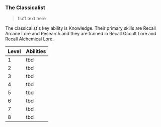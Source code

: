 ### The Classicalist

> fluff text here

The classicalist's key ability is Knowledge. Their primary skills are Recall Arcane Lore and Research and they are trained in Recall Occult Lore and Recall Alchemical Lore.

| Level | Abilities |
| ----- | --------- |
| 1 | tbd |
| 2 | tbd |
| 3 | tbd |
| 4 | tbd |
| 5 | tbd |
| 6 | tbd |
| 7 | tbd |
| 8 | tbd |


